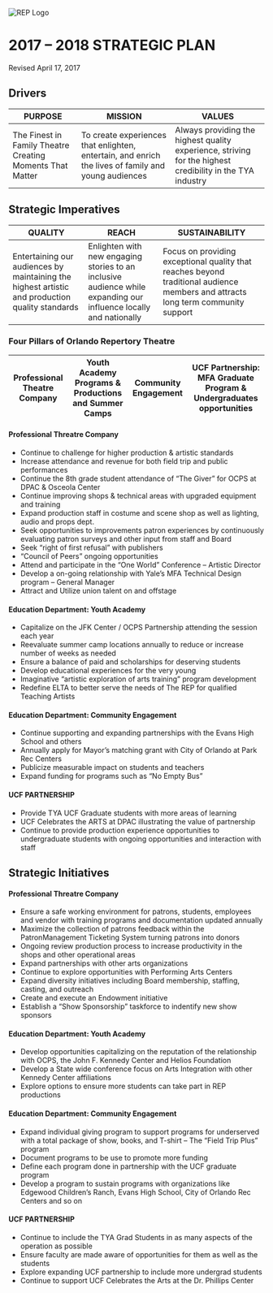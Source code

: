 ![REP Logo](https://www.orlandorep.com/wp-content/themes/orlandorep/assets/images/logo.png)

# 2017 – 2018 STRATEGIC PLAN
Revised April 17, 2017


## Drivers
| PURPOSE | MISSION | VALUES |
|---|---|---|
| The Finest in Family Theatre Creating Moments That Matter | To create experiences that enlighten, entertain, and enrich the lives of family and young audiences | Always providing the highest quality experience, striving for the highest credibility in the TYA industry |


## Strategic Imperatives
| QUALITY | REACH | SUSTAINABILITY |
|---|---|---|
| Entertaining our audiences by maintaining the highest artistic and production quality standards | Enlighten with new engaging stories to an inclusive audience while expanding our influence locally and nationally | Focus on providing exceptional quality that reaches beyond traditional audience members and attracts long term community support |

### Four Pillars of Orlando Repertory Theatre
| Professional Theatre Company | Youth Academy Programs & Productions and Summer Camps | Community Engagement | UCF Partnership: MFA Graduate Program & Undergraduates opportunities |
|---|---|---|---|

#### Professional Threatre Company
*	Continue to challenge for higher production & artistic standards
*	Increase attendance and revenue for both field trip and public performances
*	Continue the 8th grade student attendance of  “The Giver” for OCPS at DPAC & Osceola Center
*	Continue improving shops & technical areas with upgraded equipment and training
*	Expand production staff in costume and scene shop as well as lighting, audio and props dept.
*	Seek opportunities to improvements patron experiences by continuously evaluating patron surveys and other input from staff and Board
*	Seek “right of first refusal” with publishers 
*	“Council of Peers” ongoing opportunities
*	Attend and participate in the “One World” Conference – Artistic Director
*	Develop a on-going relationship with Yale’s MFA Technical Design program – General Manager
*	Attract and Utilize union talent on and offstage

#### Education Department: Youth Academy
*	Capitalize on the JFK Center / OCPS Partnership attending the session each year 
*	Reevaluate summer camp locations annually to reduce or increase number of weeks as needed
*	Ensure a balance of paid and scholarships for deserving students
*	Develop educational experiences for the very young
*	Imaginative  “artistic exploration of arts training” program development
*	Redefine ELTA to better serve the needs of The REP for qualified Teaching Artists 

#### Education Department: Community Engagement
*	Continue supporting and expanding partnerships with the Evans High School and others
*	Annually apply for Mayor’s matching grant with City of Orlando at Park Rec Centers 
*	Publicize measurable impact on students and teachers
*	Expand funding for programs such as “No Empty Bus”

#### UCF PARTNERSHIP
*	Provide TYA UCF Graduate students with more areas of learning
*	UCF Celebrates the ARTS at DPAC illustrating the value of partnership
*	Continue to provide production experience opportunities to undergraduate students with ongoing opportunities and interaction with staff


## Strategic Initiatives

#### Professional Threatre Company
* Ensure a safe working environment for patrons, students, employees and vendor with training programs and documentation updated annually
* Maximize the collection of patrons feedback within the PatronManagement Ticketing System turning patrons into donors
*	Ongoing review production process to increase productivity in the shops and other operational areas
*	Expand partnerships with other arts organizations
*	Continue to explore opportunities with Performing Arts Centers
*	Expand diversity initiatives including Board membership, staffing, casting, and outreach
*	Create and execute an Endowment initiative
*	Establish a “Show Sponsorship” taskforce to indentify new show sponsors

#### Education Department: Youth Academy
*	Develop opportunities capitalizing on the reputation of the relationship with OCPS, the John F. Kennedy Center and Helios Foundation
*	Develop a State wide conference focus on Arts Integration with other Kennedy Center affiliations 
*	Explore options to ensure more students can take part in REP productions

#### Education Department: Community Engagement
*	Expand individual giving program to support programs for underserved with a total package of show, books, and T-shirt – The “Field Trip Plus” program
*	Document programs to be use to promote more funding
*	Define each program done in partnership with the UCF graduate program 
*	Develop a program to sustain programs with organizations like Edgewood Children’s Ranch, Evans High School, City of Orlando Rec Centers and so on

#### UCF PARTNERSHIP
*	Continue to include the TYA Grad Students in as many aspects of the operation as possible
*	Ensure faculty are made aware of opportunities for them as well as the students
*	Explore expanding UCF partnership to include more undergrad  students 
*	Continue to support UCF Celebrates the Arts at the Dr. Phillips Center

